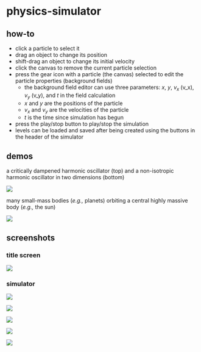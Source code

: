 # physics-simulator

## how-to

- click a particle to select it
- drag an object to change its position
- shift-drag an object to change its initial velocity
- click the canvas to remove the current particle selection
- press the gear icon with a particle (the canvas) selected to edit the particle properties (background fields)
    - the background field editor can use three parameters: $x$, $y$, $v_x$ (v_x), $v_y$ (v_y), and $t$ in the field calculation
    - $x$ and $y$ are the positions of the particle
    - $v_x$ and $v_y$ are the velocities of the particle
    - $t$ is the time since simulation has begun
- press the play/stop button to play/stop the simulation
- levels can be loaded and saved after being created using the buttons in the header of the simulator

## demos

a critically dampened harmonic oscillator (top) and a non-isotropic harmonic oscillator in two dimensions (bottom)

![](media/oscillators.gif)

many small-mass bodies (*e.g.,* planets) orbiting a central highly massive body (*e.g.,* the sun)

![](media/orbits.gif)

## screenshots

### title screen

![](media/title.png)

### simulator

![](media/simulator.png)

![](media/simulator-blank.png)

![](media/simulator-load-level.png)

![](media/field-editor.png)

![](media/particle-editor.png)
